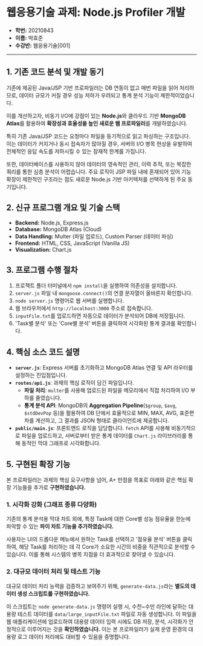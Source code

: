 # 웹응용기술 과제: Node.js Profiler 개발

- **학번:** 20210843
- **이름:** 박효준
- **수강반:** 웹응용기술[001]

---

## 1. 기존 코드 분석 및 개발 동기

기존에 제공된 Java/JSP 기반 프로파일러는 DB 연동이 없고 매번 파일을 읽어 처리하므로, 데이터 규모가 커질 경우 성능 저하가 우려되고 통계 분석 기능이 제한적이었습니다.

이를 개선하고자, 비동기 I/O에 강점이 있는 **Node.js**와 클라우드 기반 **MongoDB Atlas**를 활용하여 **확장성과 효율성을 높인 새로운 웹 프로파일러**를 개발하였습니다.

특히 기존 Java/JSP 코드는 요청마다 파일을 동기적으로 읽고 파싱하는 구조입니다. 이는 데이터가 커지거나 동시 접속자가 많아질 경우, 서버의 I/O 병목 현상을 유발하여 전체적인 응답 속도를 저하시킬 수 있는 잠재적 한계를 가집니다.

또한, 데이터베이스를 사용하지 않아 데이터의 영속적인 관리, 이력 추적, 또는 복잡한 쿼리를 통한 심층 분석이 어렵습니다. 주요 로직이 JSP 파일 내에 혼재되어 있어 기능 확장이 제한적인 구조라는 점도 새로운 Node.js 기반 아키텍처를 선택하게 된 주요 동기입니다.

## 2. 신규 프로그램 개요 및 기술 스택

- **Backend:** Node.js, Express.js
- **Database:** MongoDB Atlas (Cloud)
- **Data Handling:** Multer (파일 업로드), Custom Parser (데이터 파싱)
- **Frontend:** HTML, CSS, JavaScript (Vanilla JS)
- **Visualization:** Chart.js

## 3. 프로그램 수행 절차

1.  프로젝트 폴더 터미널에서 `npm install`을 실행하여 의존성을 설치합니다.
2.  `server.js` 파일 내 `mongoose.connect()`의 연결 문자열이 올바른지 확인합니다.
3.  `node server.js` 명령어로 웹 서버를 실행합니다.
4.  웹 브라우저에서 `http://localhost:3000` 주소로 접속합니다.
5.  `inputFile.txt`를 업로드하면 자동으로 데이터가 분석되어 DB에 저장됩니다.
6.  'Task별 분석' 또는 'Core별 분석' 버튼을 클릭하여 시각화된 통계 결과를 확인합니다.

## 4. 핵심 소스 코드 설명

- **`server.js`**: Express 서버를 초기화하고 MongoDB Atlas 연결 및 API 라우터를 설정하는 진입점입니다.
- **`routes/api.js`**: 과제의 핵심 로직이 담긴 파일입니다.
    - **파일 처리**: `multer`를 사용해 업로드된 파일을 메모리에서 직접 처리하여 I/O 부하를 줄였습니다.
    - **통계 분석 API**: MongoDB의 **Aggregation Pipeline**(`$group`, `$avg`, `$stdDevPop` 등)을 활용하여 DB 단에서 효율적으로 MIN, MAX, AVG, 표준편차를 계산하고, 그 결과를 JSON 형태로 클라이언트에 제공합니다.
- **`public/main.js`**: 프론트엔드 로직을 담당합니다. `fetch` API를 사용해 비동기적으로 파일을 업로드하고, 서버로부터 받은 통계 데이터를 `Chart.js` 라이브러리를 통해 동적인 막대 그래프로 시각화합니다.

## 5. 구현된 확장 기능

본 프로파일러는 과제의 핵심 요구사항을 넘어, A+ 만점을 목표로 아래와 같은 핵심 확장 기능들을 추가로 **구현하였습니다.**

### 1. 시각화 강화 (그래프 종류 다양화)

기존의 통계 분석용 막대 차트 외에, 특정 Task에 대한 Core별 성능 점유율을 한눈에 파악할 수 있는 **파이 차트 기능을 추가하였습니다.**

사용자는 UI의 드롭다운 메뉴에서 원하는 Task를 선택하고 '점유율 분석' 버튼을 클릭하여, 해당 Task를 처리하는 데 각 Core가 소요한 시간의 비중을 직관적으로 분석할 수 있습니다. 이를 통해 시스템의 병목 지점을 더 효과적으로 찾아낼 수 있습니다.

### 2. 대규모 데이터 처리 및 테스트 기능

대규모 데이터 처리 능력을 검증하고 보여주기 위해, `generate-data.js`라는 **별도의 데이터 생성 스크립트를 구현하였습니다.**

이 스크립트는 `node generate-data.js` 명령어 실행 시, 수천~수만 라인에 달하는 대용량 테스트 데이터를 `data/large_inputFile.txt` 파일로 자동 생성합니다. 이 파일을 웹 애플리케이션에 업로드하여 대용량 데이터 입력 시에도 DB 저장, 분석, 시각화가 안정적으로 이루어지는 것을 **확인하였습니다.** 이는 본 프로파일러가 실제 운영 환경의 대용량 로그 데이터 처리에도 대비할 수 있음을 증명합니다.